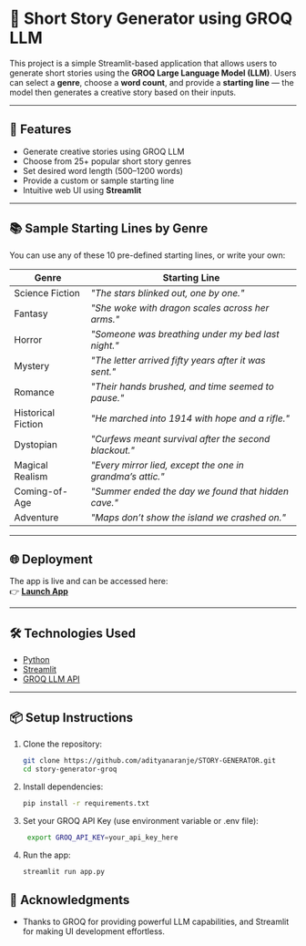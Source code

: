 # 📝 Short Story Generator using GROQ LLM

This project is a simple Streamlit-based application that allows users to generate short stories using the **GROQ Large Language Model (LLM)**. Users can select a **genre**, choose a **word count**, and provide a **starting line** — the model then generates a creative story based on their inputs.

---

## 🚀 Features

- Generate creative stories using GROQ LLM
- Choose from 25+ popular short story genres
- Set desired word length (500–1200 words)
- Provide a custom or sample starting line
- Intuitive web UI using **Streamlit**

---

## 📚 Sample Starting Lines by Genre

You can use any of these 10 pre-defined starting lines, or write your own:

| Genre              | Starting Line                                         |
|--------------------|--------------------------------------------------------|
| Science Fiction    | *"The stars blinked out, one by one."*                |
| Fantasy            | *"She woke with dragon scales across her arms."*      |
| Horror             | *"Someone was breathing under my bed last night."*    |
| Mystery            | *"The letter arrived fifty years after it was sent."* |
| Romance            | *"Their hands brushed, and time seemed to pause."*    |
| Historical Fiction | *"He marched into 1914 with hope and a rifle."*       |
| Dystopian          | *"Curfews meant survival after the second blackout."* |
| Magical Realism    | *"Every mirror lied, except the one in grandma’s attic."* |
| Coming-of-Age      | *"Summer ended the day we found that hidden cave."*   |
| Adventure          | *"Maps don’t show the island we crashed on."*         |

---

## 🌐 Deployment

The app is live and can be accessed here:  
👉 [**Launch App**](https://story-generator-aditya-naranje.streamlit.app/)  


---

## 🛠️ Technologies Used

- [Python](https://www.python.org/)
- [Streamlit](https://streamlit.io/)
- [GROQ LLM API](https://console.groq.com/)

---

## 📦 Setup Instructions

1. Clone the repository:
   ```bash
   git clone https://github.com/adityanaranje/STORY-GENERATOR.git
   cd story-generator-groq

2. Install dependencies:

   ```bash
   pip install -r requirements.txt

3. Set your GROQ API Key (use environment variable or .env file):

   ```bash
    export GROQ_API_KEY=your_api_key_here

4. Run the app:

   ```bash
   streamlit run app.py

## 🙌 Acknowledgments
- Thanks to GROQ for providing powerful LLM capabilities, and Streamlit for making UI development effortless.

